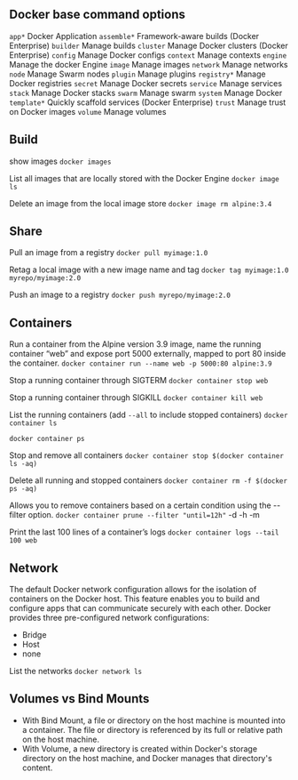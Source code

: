 
## Docker base command options

`app*` Docker Application
`assemble*` Framework-aware builds (Docker Enterprise)
`builder` Manage builds
`cluster` Manage Docker clusters (Docker Enterprise)
`config` Manage Docker configs
`context` Manage contexts
`engine` Manage the docker Engine
`image` Manage images
`network` Manage networks
`node` Manage Swarm nodes
`plugin` Manage plugins
`registry*` Manage Docker registries
`secret` Manage Docker secrets
`service` Manage services
`stack` Manage Docker stacks
`swarm` Manage swarm
`system` Manage Docker
`template*` Quickly scaffold services (Docker Enterprise)
`trust` Manage trust on Docker images
`volume` Manage volumes

## Build

show images
`docker images`

List all images that are locally stored with the Docker Engine
`docker image ls`

Delete an image from the local image store
`docker image rm alpine:3.4`

## Share
Pull an image from a registry
`docker pull myimage:1.0`

Retag a local image with a new image name and tag
`docker tag myimage:1.0 myrepo/myimage:2.0`

Push an image to a registry
`docker push myrepo/myimage:2.0`

## Containers
Run a container from the Alpine version 3.9 image, name the running container “web” and expose port 5000 externally, mapped to port 80 inside the container.
`docker container run --name web -p 5000:80 alpine:3.9`

Stop a running container through SIGTERM
`docker container stop web`

Stop a running container through SIGKILL
`docker container kill web`

List the running containers (add `--all` to include stopped containers)
`docker container ls`

`docker container ps`

Stop and remove all containers
`docker container stop $(docker container ls -aq)`

Delete all running and stopped containers
`docker container rm -f $(docker ps -aq)`

Allows you to remove containers based on a certain condition using the --filter option.
`docker container prune --filter "until=12h"`
-d
-h
-m

Print the last 100 lines of a container’s logs
`docker container logs --tail 100 web`

## Network

The default Docker network configuration allows for the isolation of containers on the Docker host. This feature enables you to build and configure apps that can communicate securely with each other.
Docker provides three pre-configured network configurations:

- Bridge
- Host
- none

List the networks
`docker network ls`

## Volumes vs Bind Mounts

- With Bind Mount, a file or directory on the host machine is mounted into a container. The file or directory is referenced by its full or relative path on the host machine.
- With Volume, a new directory is created within Docker's storage directory on the host machine, and Docker manages that directory's content.